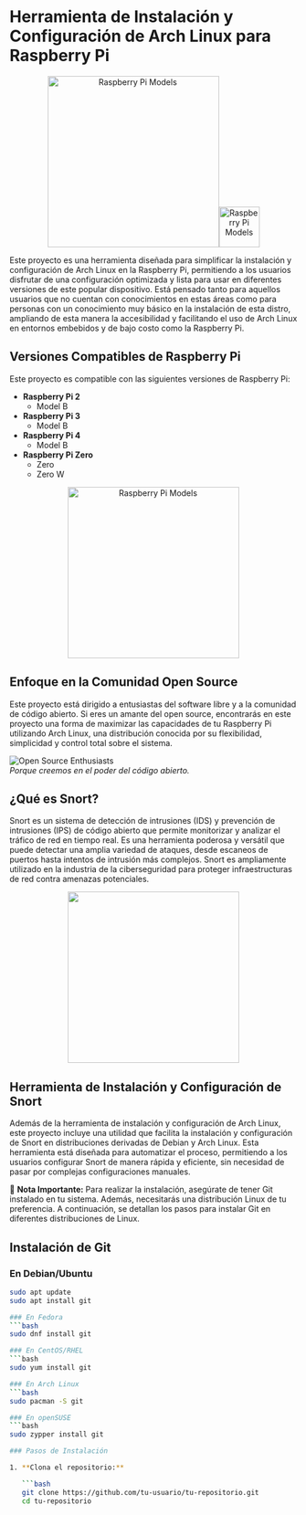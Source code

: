 # Herramienta de Instalación y Configuración de Arch Linux para Raspberry Pi


<div style="text-align: center;">
    <img src="https://upload.wikimedia.org/wikipedia/commons/e/e8/Archlinux-logo-standard-version.png" alt="Raspberry Pi Models" width="300px"><img src="https://cdn.worldvectorlogo.com/logos/raspberry-pi.svg" alt="Raspberry Pi Models" width="71px">
    <p></p>
</div>

Este proyecto es una herramienta diseñada para simplificar la instalación y configuración de Arch Linux en la Raspberry Pi, permitiendo a los usuarios disfrutar de una configuración optimizada y lista para usar en diferentes versiones de este popular dispositivo. Está pensado tanto para aquellos usuarios que no cuentan con conocimientos en estas áreas como para personas con un conocimiento muy básico en la instalación de esta distro, ampliando de esta manera la accesibilidad y facilitando el uso de Arch Linux en entornos embebidos y de bajo costo como la Raspberry Pi.

## Versiones Compatibles de Raspberry Pi

Este proyecto es compatible con las siguientes versiones de Raspberry Pi:

- **Raspberry Pi 2**
  - Model B
- **Raspberry Pi 3**
  - Model B
- **Raspberry Pi 4**
  - Model B
- **Raspberry Pi Zero**
  - Zero
  - Zero W
    
<div style="text-align: center;">
    <img src="https://tienda.bricogeek.com/2541-thickbox_default/raspberry-pi-model-b.jpg" alt="Raspberry Pi Models" width="300px">
    <p></p>
</div>

## Enfoque en la Comunidad Open Source

Este proyecto está dirigido a entusiastas del software libre y a la comunidad de código abierto. Si eres un amante del open source, encontrarás en este proyecto una forma de maximizar las capacidades de tu Raspberry Pi utilizando Arch Linux, una distribución conocida por su flexibilidad, simplicidad y control total sobre el sistema.

![Open Source Enthusiasts](https://media.giphy.com/media/xUPGcguWZHRC2HyBRS/giphy.gif)  
*Porque creemos en el poder del código abierto.*

## ¿Qué es Snort?

Snort es un sistema de detección de intrusiones (IDS) y prevención de intrusiones (IPS) de código abierto que permite monitorizar y analizar el tráfico de red en tiempo real. Es una herramienta poderosa y versátil que puede detectar una amplia variedad de ataques, desde escaneos de puertos hasta intentos de intrusión más complejos. Snort es ampliamente utilizado en la industria de la ciberseguridad para proteger infraestructuras de red contra amenazas potenciales.

<div style="text-align: center;">
    <img src="https://luismiguelmorales.com/wp-content/uploads/2022/06/snort-image-portada-180.jpg" width="300px">
    <p></p>
</div>

## Herramienta de Instalación y Configuración de Snort

Además de la herramienta de instalación y configuración de Arch Linux, este proyecto incluye una utilidad que facilita la instalación y configuración de Snort en distribuciones derivadas de Debian y Arch Linux. Esta herramienta está diseñada para automatizar el proceso, permitiendo a los usuarios configurar Snort de manera rápida y eficiente, sin necesidad de pasar por complejas configuraciones manuales.

🔔 **Nota Importante:** Para realizar la instalación, asegúrate de tener Git instalado en tu sistema. Además, necesitarás una distribución Linux de tu preferencia. A continuación, se detallan los pasos para instalar Git en diferentes distribuciones de Linux.

## Instalación de Git

### En Debian/Ubuntu

```bash
sudo apt update
sudo apt install git

### En Fedora
```bash
sudo dnf install git

### En CentOS/RHEL
```bash
sudo yum install git

### En Arch Linux
```bash
sudo pacman -S git

### En openSUSE
```bash
sudo zypper install git

### Pasos de Instalación

1. **Clona el repositorio:**

   ```bash
   git clone https://github.com/tu-usuario/tu-repositorio.git
   cd tu-repositorio
